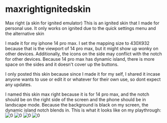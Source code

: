# maxrightignitedskin
Max right (a skin for ignited emulator)
This is an ignited skin that I made for personal use. It only works on ignited due to the quick settings menu and the alternative skin

I made it for my iphone 14 pro max. I set the mapping size to 430X932 because that is the viewport of 14 pro max, but it might show up wonky on other devices. Additionally, the icons on the side may conflict with the notch for other devices. Because 14 pro max has dynamic island, there is more space on the sides and it doesn't cover up the buttons.

I only posted this skin because since I made it for my self, I shared it incase anyone wants to use or edit it or whatever for their own use, so dont expect any updates.

I named this skin max right because it is for 14 pro max, and the notch should be on the right side of the screen and the phone should be in landscape mode. Because the background is black on my screen, the dynamic island notch blends in. This is what it looks like on my playthrough:
![0](https://github.com/Iamawesomedog/maxrightignitedskin/assets/153322571/b0190ac1-046e-4570-85ca-84d07627bdde)
![0](https://github.com/Iamawesomedog/maxrightignitedskin/assets/153322571/d29349e4-f4dc-4fc5-b68b-ccd3be652132)
![0](https://github.com/Iamawesomedog/maxrightignitedskin/assets/153322571/9bbc0d46-198a-4d10-a0a3-0caf5f3a962f)
![0](https://github.com/Iamawesomedog/maxrightignitedskin/assets/153322571/544136d4-07aa-45f4-beb6-05e570907ede)


